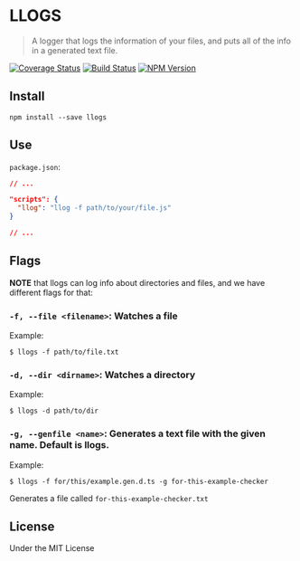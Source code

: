 # LLOGS

> A logger that logs the information of your files, and puts all of the info in a generated text file.

[![Coverage Status](https://coveralls.io/repos/github/jvn11/llogs/badge.svg?branch=main)](https://coveralls.io/github/jvn11/llogs?branch=main)
[![Build Status](https://travis-ci.com/jvn11/llogs.svg?branch=main)](https://travis-ci.com/jvn11/llogs)
[![NPM Version](https://img.shields.io/npm/v/llogs.svg)](https://npmjs.com/package/llogs)

## Install

`npm install --save llogs`

## Use

`package.json`:

```json
// ...

"scripts": {
  "llog": "llog -f path/to/your/file.js"
}

// ...
```

## Flags

**NOTE** that llogs can log info about directories and files, and we have different flags for that:

### `-f, --file <filename>`: Watches a file

Example:

```shell
$ llogs -f path/to/file.txt
```

### `-d, --dir <dirname>`: Watches a directory

Example:

```shell
$ llogs -d path/to/dir
```

### `-g, --genfile <name>`: Generates a text file with the given name. Default is llogs.

Example:

```shell
$ llogs -f for/this/example.gen.d.ts -g for-this-example-checker
```

Generates a file called `for-this-example-checker.txt`

## License

Under the MIT License